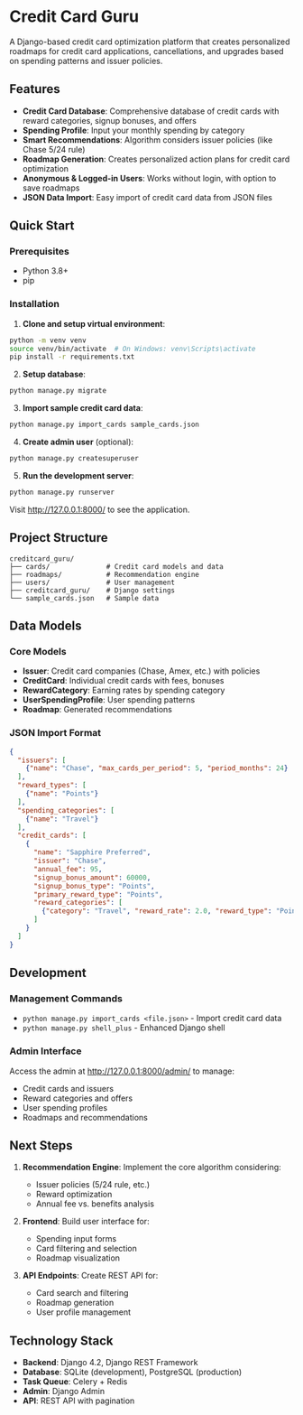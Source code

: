 # Credit Card Guru

A Django-based credit card optimization platform that creates personalized roadmaps for credit card applications, cancellations, and upgrades based on spending patterns and issuer policies.

## Features

- **Credit Card Database**: Comprehensive database of credit cards with reward categories, signup bonuses, and offers
- **Spending Profile**: Input your monthly spending by category
- **Smart Recommendations**: Algorithm considers issuer policies (like Chase 5/24 rule)
- **Roadmap Generation**: Creates personalized action plans for credit card optimization
- **Anonymous & Logged-in Users**: Works without login, with option to save roadmaps
- **JSON Data Import**: Easy import of credit card data from JSON files

## Quick Start

### Prerequisites
- Python 3.8+
- pip

### Installation

1. **Clone and setup virtual environment**:
```bash
python -m venv venv
source venv/bin/activate  # On Windows: venv\Scripts\activate
pip install -r requirements.txt
```

2. **Setup database**:
```bash
python manage.py migrate
```

3. **Import sample credit card data**:
```bash
python manage.py import_cards sample_cards.json
```

4. **Create admin user** (optional):
```bash
python manage.py createsuperuser
```

5. **Run the development server**:
```bash
python manage.py runserver
```

Visit http://127.0.0.1:8000/ to see the application.

## Project Structure

```
creditcard_guru/
├── cards/              # Credit card models and data
├── roadmaps/           # Recommendation engine
├── users/              # User management
├── creditcard_guru/    # Django settings
└── sample_cards.json   # Sample data
```

## Data Models

### Core Models
- **Issuer**: Credit card companies (Chase, Amex, etc.) with policies
- **CreditCard**: Individual credit cards with fees, bonuses
- **RewardCategory**: Earning rates by spending category
- **UserSpendingProfile**: User spending patterns
- **Roadmap**: Generated recommendations

### JSON Import Format

```json
{
  "issuers": [
    {"name": "Chase", "max_cards_per_period": 5, "period_months": 24}
  ],
  "reward_types": [
    {"name": "Points"}
  ],
  "spending_categories": [
    {"name": "Travel"}
  ],
  "credit_cards": [
    {
      "name": "Sapphire Preferred",
      "issuer": "Chase",
      "annual_fee": 95,
      "signup_bonus_amount": 60000,
      "signup_bonus_type": "Points",
      "primary_reward_type": "Points",
      "reward_categories": [
        {"category": "Travel", "reward_rate": 2.0, "reward_type": "Points"}
      ]
    }
  ]
}
```

## Development

### Management Commands

- `python manage.py import_cards <file.json>` - Import credit card data
- `python manage.py shell_plus` - Enhanced Django shell

### Admin Interface

Access the admin at http://127.0.0.1:8000/admin/ to manage:
- Credit cards and issuers
- Reward categories and offers
- User spending profiles
- Roadmaps and recommendations

## Next Steps

1. **Recommendation Engine**: Implement the core algorithm considering:
   - Issuer policies (5/24 rule, etc.)
   - Reward optimization
   - Annual fee vs. benefits analysis

2. **Frontend**: Build user interface for:
   - Spending input forms
   - Card filtering and selection
   - Roadmap visualization

3. **API Endpoints**: Create REST API for:
   - Card search and filtering
   - Roadmap generation
   - User profile management

## Technology Stack

- **Backend**: Django 4.2, Django REST Framework
- **Database**: SQLite (development), PostgreSQL (production)
- **Task Queue**: Celery + Redis
- **Admin**: Django Admin
- **API**: REST API with pagination